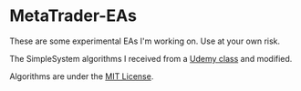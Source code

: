# MetaTrader-EAs

These are some experimental EAs I'm working on. Use at your own risk.

The SimpleSystem algorithms I received from a [Udemy class](https://www.udemy.com/learn-mql4/learn/v4/overview) and modified.

Algorithms are under the [MIT License](LICENSE.md).

